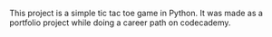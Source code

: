 This project is a simple tic tac toe game in Python. It was made as a portfolio project while doing a career path on codecademy.
